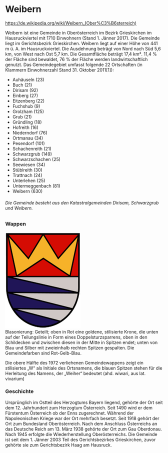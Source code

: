 # Weibern  
<https://de.wikipedia.org/wiki/Weibern_(Ober%C3%B6sterreich)>

Weibern ist eine Gemeinde in Oberösterreich im Bezirk Grieskirchen im Hausruckviertel mit 1710 Einwohnern (Stand 1. Jänner 2017). Die Gemeinde liegt im Gerichtsbezirk Grieskirchen.
Weibern liegt auf einer Höhe von 441 m ü. A. im Hausruckviertel. Die Ausdehnung beträgt von Nord nach Süd 5,6 km, von West nach Ost 5,7 km. Die Gesamtfläche beträgt 17,4 km². 11,4 % der Fläche sind bewaldet, 76 % der Fläche werden landwirtschaftlich genutzt.
Das Gemeindegebiet umfasst folgende 22 Ortschaften (in Klammern Einwohnerzahl Stand 31. Oktober 2011[1]):

+   Auhäuseln (23)
+   Buch (21)
+   Dirisam (92)
+   Einberg (27)
+   Eitzenberg (22)
+   Fuchshub (9)
+   Grolzham (125)
+   Grub (21)
+   Gründling (18)
+   Hofreith (16)
+   Niederndorf (76)
+   Ortmanau (34)
+   Pesendorf (101)
+   Schachenreith (21)
+   Schwarzgrub (149)
+   Schwarzschachen (25)
+   Seewiesen (34)
+   Stüblreith (30)
+   Trattnach (24)
+   Unterlehen (25)
+   Untermeggenbach (81)
+   Weibern (630)

###### Die Gemeinde besteht aus den Katastralgemeinden Dirisam, Schwarzgrub und Weibern.  

###  Wappen  
![Weibern](https://github.com/1153275/CE_UE_WS17_A4-2/blob/revision-1/k01153275/Weibern-wappen-Weibern-4675.png)  
Blasonierung: Geteilt; oben in Rot eine goldene, stilisierte Krone, die unten auf der Teilungslinie in Form eines Doppelsturzsparrens, oben in den   Schildecken und zwischen diesen in der Mitte in Spitzen endet; unten von Blau und Silber mit zweieinhalb rechten Spitzen gespalten. Die Gemeindefarben sind Rot-Gelb-Blau.
  
Die obere Hälfte des 1972 verliehenen Gemeindewappens zeigt ein   stilisiertes „W“ als Initiale des Ortsnamens, die blauen Spitzen stehen für die Herleitung des Namens, der „Weiher“ bedeutet (ahd. wiwari, aus lat. vivarium)

### Geschichte
Ursprünglich im Ostteil des Herzogtums Bayern liegend, gehörte der Ort seit dem 12. Jahrhundert zum Herzogtum Österreich. Seit 1490 wird er dem   Fürstentum Österreich ob der Enns zugerechnet.
Während der Napoleonischen Kriege war der Ort mehrfach besetzt.
Seit 1918 gehört der Ort zum Bundesland Oberösterreich. Nach dem Anschluss Österreichs an das Deutsche Reich am 13. März 1938 gehörte der Ort zum Gau Oberdonau. Nach 1945 erfolgte die Wiederherstellung Oberösterreichs.
Die Gemeinde ist seit dem 1. Jänner 2003 Teil des Gerichtsbezirkes Grieskirchen, zuvor gehörte sie zum Gerichtsbezirk Haag am Hausruck. 
